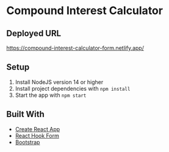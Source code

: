 # Compound Interest Calculator

## Deployed URL

https://compound-interest-calculator-form.netlify.app/

## Setup

1. Install NodeJS version 14 or higher
1. Install project dependencies with `npm install`
1. Start the app with `npm start`

## Built With

- [Create React App](https://github.com/facebook/create-react-app)
- [React Hook Form](https://react-hook-form.com/)
- [Bootstrap](https://getbootstrap.com/)
